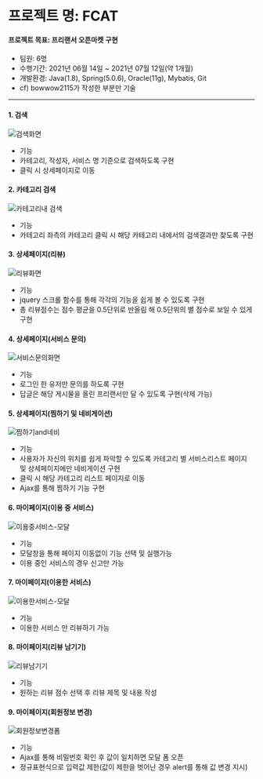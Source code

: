# 프로젝트 명: FCAT
#### 프로젝트 목표: 프리랜서 오픈마켓 구현

 + 팀원: 6명
 + 수행기간: 2021년 06월 14일 ~ 2021년 07월 12일(약 1개월)
 + 개발환경: Java(1.8), Spring(5.0.6), Oracle(11g), Mybatis, Git
 + cf) bowwow2115가 작성한 부분만 기술
----------------
#### 1. 검색
![검색화면](https://user-images.githubusercontent.com/78743780/126873299-fa7b3ab8-73b4-492e-96a2-1e10e4fe6d35.png)
+ 기능
 + 카테고리, 작성자, 서비스 명 기준으로 검색하도록 구현
 + 클릭 시 상세페이지로 이동

#### 2. 카테고리 검색
![카테고리내 검색](https://user-images.githubusercontent.com/78743780/126873301-2a65f687-86bb-400b-897c-7d2c6192b280.png)
+ 기능
 + 카테고리 좌측의 카테고리 클릭 시 해당 카테고리 내에서의 검색결과만 찾도록 구현

#### 3. 상세페이지(리뷰)
![리뷰화면](https://user-images.githubusercontent.com/78743780/126873305-8410669a-8a23-44de-afe1-f9bbda95f934.png)
+ 기능
 + jquery 스크롤 함수를 통해 각각의 기능을 쉽게 볼 수 있도록 구현
 + 총 리뷰점수는 점수 평균을 0.5단위로 반올림 해 0.5단위의 별 점수로 보일 수 있게 구현

#### 4. 상세페이지(서비스 문의)
![서비스문의화면](https://user-images.githubusercontent.com/78743780/126873307-21027685-ffa6-4754-bd6c-8e45fc1050bd.png)
+ 기능
 + 로그인 한 유저만 문의를 하도록 구현
 + 답글은 해당 게시물을 올린 프리랜서만 달 수 있도록 구현(삭제 가능)

#### 5. 상세페이지(찜하기 및 네비게이션)
![찜하기and네비](https://user-images.githubusercontent.com/78743780/126873310-106769fb-b911-473f-b193-9f45b34d8229.png)
+ 기능
 + 사용자가 자신의 위치를 쉽게 파악할 수 있도록 카테고리 별 서비스리스트 페이지 및 상세페이지에만 네비게이션 구현
 + 클릭 시 해당 카테고리 리스트 페이지로 이동
 + Ajax를 통해 찜하기 기능 구현

#### 6. 마이페이지(이용 중 서비스)
![이용중서비스-모달](https://user-images.githubusercontent.com/78743780/126873312-7fd24ef2-eaa4-4cd4-bcb6-d254caca111b.png)
+ 기능
 + 모달창을 통해 페이지 이동없이 기능 선택 및 실행가능
 + 이용 중인 서비스의 경우 신고만 가능

#### 7. 마이페이지(이용한 서비스)
![이용한서비스-모달](https://user-images.githubusercontent.com/78743780/126873315-0dd0bfb9-d11b-41d0-a732-e72e5f9bbdd2.png)
+ 기능
 + 이용한 서비스 만 리뷰하기 가능

#### 8. 마이페이지(리뷰 남기기)
![리뷰남기기](https://user-images.githubusercontent.com/78743780/126873313-c9cbc981-90fb-41ff-8846-f3891c749e58.png)
+ 기능
 + 원하는 리뷰 점수 선택 후 리뷰 제목 및 내용 작성
 
#### 9. 마이페이지(회원정보 변경)
![회원정보변경폼](https://user-images.githubusercontent.com/78743780/126873319-1d1e9049-7080-439c-abd9-0f0ce5d18968.png)
+ 기능
 + Ajax를 통해 비밀번호 확인 후 값이 일치하면 모달 폼 오픈
 + 정규표현식으로 입력값 제한(값이 제한을 벗어난 경우 alert를 통해 값 변경 지시)
